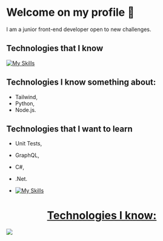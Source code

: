 # Welcome on my profile 👋

I am a junior front-end developer open to new challenges.

## Technologies that I know

[![My Skills](https://skillicons.dev/icons?i=html,css,wasm)](https://skillicons.dev)

## Technologies I know something about:

- Tailwind,
- Python,
- Node.js.

## Technologies that I want to learn

- Unit Tests,
- GraphQL,
- C#,
- .Net.

- [![My Skills](https://skillicons.dev/icons?i=js,html,css,wasm)](https://skillicons.dev)

<p align="center">
  <a href="https://skillicons.dev">
    <h1 align="center">Technologies I know:</h1>
    <img src="https://skillicons.dev/icons?i=git,kubernetes,docker,c,vim" />
  </a>
</p>
